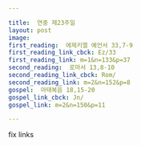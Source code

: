 ```yaml
---

title:  연중 제23주일
layout: post 
image:  
first_reading:  에제키엘 예언서 33,7-9
first_reading_link_cbck: Ez/33
first_reading_link: m=1&n=133&p=37
second_reading:  로마서 13,8-10
second_reading_link_cbck: Rom/
second_reading_link: m=2&n=152&p=8
gospel:  마태복음 18,15-20
gospel_link_cbck: Jn/
gospel_link: m=2&n=150&p=11

---
```


fix links
